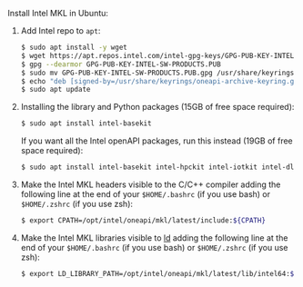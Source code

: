 Install Intel MKL in Ubuntu:

1. Add Intel repo to `apt`:

   ```bash
   $ sudo apt install -y wget
   $ wget https://apt.repos.intel.com/intel-gpg-keys/GPG-PUB-KEY-INTEL-SW-PRODUCTS.PUB
   $ gpg --dearmor GPG-PUB-KEY-INTEL-SW-PRODUCTS.PUB
   $ sudo mv GPG-PUB-KEY-INTEL-SW-PRODUCTS.PUB.gpg /usr/share/keyrings/oneapi-archive-keyring.gpg
   $ echo "deb [signed-by=/usr/share/keyrings/oneapi-archive-keyring.gpg] https://apt.repos.intel.com/oneapi all main" > /etc/apt/sources.list.d/oneAPI.list
   $ sudo apt update
   ```


2. Installing the library and Python packages (15GB of free space required):

   ```bash
   $ sudo apt install intel-basekit    
   ```
   

   If you want all the Intel openAPI packages, run this instead (19GB of free space required):

   ```bash
   $ sudo apt install intel-basekit intel-hpckit intel-iotkit intel-dlfdkit intel-aikit intel-renderkit
   ```


3. Make the Intel MKL headers visible to the C/C++ compiler adding the following line at the end of your `$HOME/.bashrc` (if you use bash) or `$HOME/.zshrc` (if you use zsh):

   ```bash
   $ export CPATH=/opt/intel/oneapi/mkl/latest/include:${CPATH}
   ```


4. Make the Intel MKL libraries visible to [ld](https://linux.die.net/man/1/ld) adding the following line at the end of your `$HOME/.bashrc` (if you use bash) or `$HOME/.zshrc` (if you use zsh):

   ```bash
   $ export LD_LIBRARY_PATH=/opt/intel/oneapi/mkl/latest/lib/intel64:${LD_LIBRARY_PATH}
   ```

